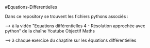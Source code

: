 #Equations-Differentielles

Dans ce repository se trouvent les fichiers pythons associés :

--> à la vidéo "Equations différentielles 4 - Résolution approchée avec python"
de la chaîne Youtube Objectif Maths

--> à chaque exercice du chaptire sur les équations différentielles
